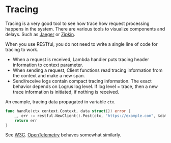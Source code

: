 # Tracing

Tracing is a very good tool to see how trace how request processing happens in the system.
There are various tools to visualize components and delays. Such as [Jaeger](https://www.jaegertracing.io/) or [Zipkin](https://zipkin.io/).

When you use RESTful, you do not need to write a single line of code for tracing to work.

* When a request is received, Lambda handler puts tracing header information to context parameter.
* When sending a request, Client functions read tracing information from the context and make a new span.
* Send/receive logs contain compact tracing information. The exact behavior depends on Logrus log level.
  If log level = trace, then a new trace information is initiated, if nothing is received.

An example, tracing data propagated in variable `ctx`.

```go
func handle(ctx context.Context, data struct{}) error {
    _, err := restful.NewClient().Post(ctx, "https://example.com", &data, nil)
    return err
}
```

See [W3C](https://www.w3.org/TR/trace-context/). [OpenTelemetry](https://opentelemetry.io/) behaves somewhat similarly.
